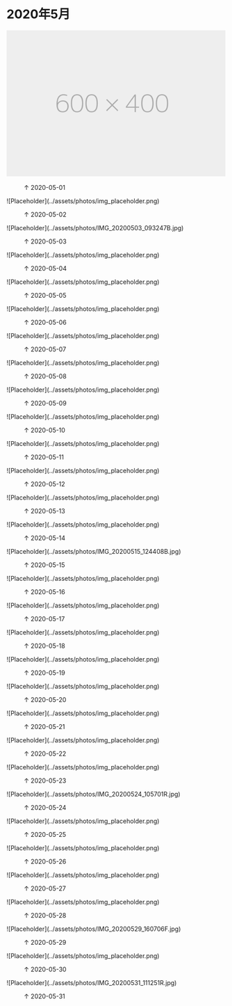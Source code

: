 
# 2020年5月


![Placeholder](../assets/photos/img_placeholder.png)
<figure>
  <figcaption>&#x2191; 2020-05-01 </figcaption>
</figure>
![Placeholder](../assets/photos/img_placeholder.png)
<figure>
  <figcaption>&#x2191; 2020-05-02 </figcaption>
</figure>
![Placeholder](../assets/photos/IMG_20200503_093247B.jpg)
<figure>
  <figcaption>&#x2191; 2020-05-03 </figcaption>
</figure>
![Placeholder](../assets/photos/img_placeholder.png)
<figure>
  <figcaption>&#x2191; 2020-05-04 </figcaption>
</figure>
![Placeholder](../assets/photos/img_placeholder.png)
<figure>
  <figcaption>&#x2191; 2020-05-05 </figcaption>
</figure>
![Placeholder](../assets/photos/img_placeholder.png)
<figure>
  <figcaption>&#x2191; 2020-05-06 </figcaption>
</figure>
![Placeholder](../assets/photos/img_placeholder.png)
<figure>
  <figcaption>&#x2191; 2020-05-07 </figcaption>
</figure>
![Placeholder](../assets/photos/img_placeholder.png)
<figure>
  <figcaption>&#x2191; 2020-05-08</figcaption>
</figure>
![Placeholder](../assets/photos/img_placeholder.png)
<figure>
  <figcaption>&#x2191; 2020-05-09 </figcaption>
</figure>
![Placeholder](../assets/photos/img_placeholder.png)
<figure>
  <figcaption>&#x2191; 2020-05-10 </figcaption>
</figure>
![Placeholder](../assets/photos/img_placeholder.png)
<figure>
  <figcaption>&#x2191; 2020-05-11 </figcaption>
</figure>
![Placeholder](../assets/photos/img_placeholder.png)
<figure>
  <figcaption>&#x2191; 2020-05-12 </figcaption>
</figure>
![Placeholder](../assets/photos/img_placeholder.png)
<figure>
  <figcaption>&#x2191; 2020-05-13 </figcaption>
</figure>
![Placeholder](../assets/photos/img_placeholder.png)
<figure>
  <figcaption>&#x2191; 2020-05-14 </figcaption>
</figure>
![Placeholder](../assets/photos/IMG_20200515_124408B.jpg)
<figure>
  <figcaption>&#x2191; 2020-05-15 </figcaption>
</figure>
![Placeholder](../assets/photos/img_placeholder.png)
<figure>
  <figcaption>&#x2191; 2020-05-16 </figcaption>
</figure>
![Placeholder](../assets/photos/img_placeholder.png)
<figure>
  <figcaption>&#x2191; 2020-05-17 </figcaption>
</figure>
![Placeholder](../assets/photos/img_placeholder.png)
<figure>
  <figcaption>&#x2191; 2020-05-18 </figcaption>
</figure>
![Placeholder](../assets/photos/img_placeholder.png)
<figure>
  <figcaption>&#x2191; 2020-05-19 </figcaption>
</figure>
![Placeholder](../assets/photos/img_placeholder.png)
<figure>
  <figcaption>&#x2191; 2020-05-20 </figcaption>
</figure>
![Placeholder](../assets/photos/img_placeholder.png)
<figure>
  <figcaption>&#x2191; 2020-05-21 </figcaption>
</figure>
![Placeholder](../assets/photos/img_placeholder.png)
<figure>
  <figcaption>&#x2191; 2020-05-22 </figcaption>
</figure>
![Placeholder](../assets/photos/img_placeholder.png)
<figure>
  <figcaption>&#x2191; 2020-05-23 </figcaption>
</figure>
![Placeholder](../assets/photos/IMG_20200524_105701R.jpg)
<figure>
  <figcaption>&#x2191; 2020-05-24 </figcaption>
</figure>
![Placeholder](../assets/photos/img_placeholder.png)
<figure>
  <figcaption>&#x2191; 2020-05-25 </figcaption>
</figure>
![Placeholder](../assets/photos/img_placeholder.png)
<figure>
  <figcaption>&#x2191; 2020-05-26 </figcaption>
</figure>
![Placeholder](../assets/photos/img_placeholder.png)
<figure>
  <figcaption>&#x2191; 2020-05-27 </figcaption>
</figure>
![Placeholder](../assets/photos/img_placeholder.png)
<figure>
  <figcaption>&#x2191; 2020-05-28 </figcaption>
</figure>
![Placeholder](../assets/photos/IMG_20200529_160706F.jpg)
<figure>
  <figcaption>&#x2191; 2020-05-29 </figcaption>
</figure>
![Placeholder](../assets/photos/img_placeholder.png)
<figure>
  <figcaption>&#x2191; 2020-05-30 </figcaption>
</figure>
![Placeholder](../assets/photos/IMG_20200531_111251R.jpg)
<figure>
  <figcaption>&#x2191; 2020-05-31 </figcaption>
</figure>
